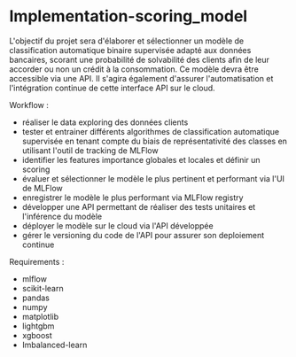 # Implementation-scoring_model

L'objectif du projet sera d'élaborer et sélectionner un modèle de classification automatique binaire supervisée adapté aux données bancaires, scorant une probabilité de solvabilité des clients afin de leur accorder ou non un crédit à la consommation.
Ce modèle devra être accessible via une API.
Il s'agira également d'assurer l'automatisation et l'intégration continue de cette interface API sur le cloud.

Workflow :

- réaliser le data exploring des données clients
- tester et entrainer différents algorithmes de classification automatique supervisée en tenant compte du biais de représentativité des classes en utilisant l'outil de tracking de MLFlow
- identifier les features importance globales et locales et définir un scoring 
- évaluer et sélectionner le modèle le plus pertinent et performant via l'UI de MLFlow
- enregistrer le modèle le plus performant via MLFlow registry
- développer une API permettant de réaliser des tests unitaires et l'inférence du modèle
- déployer le modèle sur le cloud via l'API développée
- gérer le versioning du code de l'API pour assurer son deploiement continue

Requirements :

- mlflow
- scikit-learn
- pandas
- numpy
- matplotlib
- lightgbm
- xgboost
- Imbalanced-learn
